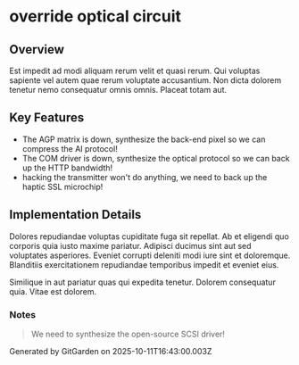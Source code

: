 # override optical circuit

## Overview
Est impedit ad modi aliquam rerum velit et quasi rerum. Qui voluptas sapiente vel autem quae rerum voluptate accusantium. Non dicta dolorem tenetur nemo consequatur omnis omnis. Placeat totam aut.

## Key Features
- The AGP matrix is down, synthesize the back-end pixel so we can compress the AI protocol!
- The COM driver is down, synthesize the optical protocol so we can back up the HTTP bandwidth!
- hacking the transmitter won't do anything, we need to back up the haptic SSL microchip!

## Implementation Details
Dolores repudiandae voluptas cupiditate fuga sit repellat. Ab et eligendi quo corporis quia iusto maxime pariatur. Adipisci ducimus sint aut sed voluptates asperiores. Eveniet corrupti deleniti modi iure sint et doloremque. Blanditiis exercitationem repudiandae temporibus impedit et eveniet eius.
 Similique in aut pariatur quas qui expedita tenetur. Dolorem consequatur quia. Vitae est dolorem.

### Notes
> We need to synthesize the open-source SCSI driver!

Generated by GitGarden on 2025-10-11T16:43:00.003Z